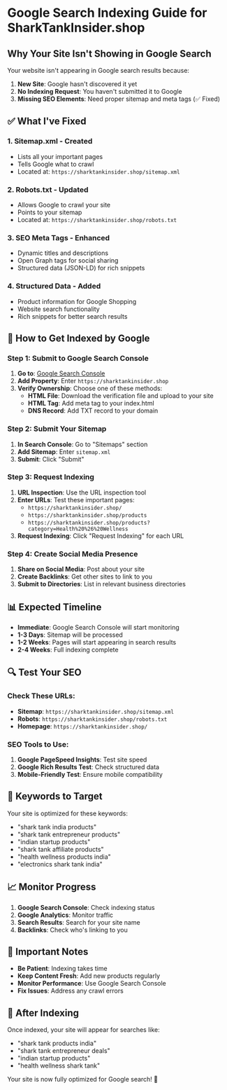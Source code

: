 # Google Search Indexing Guide for SharkTankInsider.shop

## Why Your Site Isn't Showing in Google Search

Your website isn't appearing in Google search results because:
1. **New Site**: Google hasn't discovered it yet
2. **No Indexing Request**: You haven't submitted it to Google
3. **Missing SEO Elements**: Need proper sitemap and meta tags (✅ Fixed)

## ✅ What I've Fixed

### 1. **Sitemap.xml** - Created
- Lists all your important pages
- Tells Google what to crawl
- Located at: `https://sharktankinsider.shop/sitemap.xml`

### 2. **Robots.txt** - Updated
- Allows Google to crawl your site
- Points to your sitemap
- Located at: `https://sharktankinsider.shop/robots.txt`

### 3. **SEO Meta Tags** - Enhanced
- Dynamic titles and descriptions
- Open Graph tags for social sharing
- Structured data (JSON-LD) for rich snippets

### 4. **Structured Data** - Added
- Product information for Google Shopping
- Website search functionality
- Rich snippets for better search results

## 🚀 How to Get Indexed by Google

### Step 1: Submit to Google Search Console
1. **Go to**: [Google Search Console](https://search.google.com/search-console)
2. **Add Property**: Enter `https://sharktankinsider.shop`
3. **Verify Ownership**: Choose one of these methods:
   - **HTML File**: Download the verification file and upload to your site
   - **HTML Tag**: Add meta tag to your index.html
   - **DNS Record**: Add TXT record to your domain

### Step 2: Submit Your Sitemap
1. **In Search Console**: Go to "Sitemaps" section
2. **Add Sitemap**: Enter `sitemap.xml`
3. **Submit**: Click "Submit"

### Step 3: Request Indexing
1. **URL Inspection**: Use the URL inspection tool
2. **Enter URLs**: Test these important pages:
   - `https://sharktankinsider.shop/`
   - `https://sharktankinsider.shop/products`
   - `https://sharktankinsider.shop/products?category=Health%20%26%20Wellness`
3. **Request Indexing**: Click "Request Indexing" for each URL

### Step 4: Create Social Media Presence
1. **Share on Social Media**: Post about your site
2. **Create Backlinks**: Get other sites to link to you
3. **Submit to Directories**: List in relevant business directories

## 📊 Expected Timeline

- **Immediate**: Google Search Console will start monitoring
- **1-3 Days**: Sitemap will be processed
- **1-2 Weeks**: Pages will start appearing in search results
- **2-4 Weeks**: Full indexing complete

## 🔍 Test Your SEO

### Check These URLs:
- **Sitemap**: `https://sharktankinsider.shop/sitemap.xml`
- **Robots**: `https://sharktankinsider.shop/robots.txt`
- **Homepage**: `https://sharktankinsider.shop/`

### SEO Tools to Use:
1. **Google PageSpeed Insights**: Test site speed
2. **Google Rich Results Test**: Check structured data
3. **Mobile-Friendly Test**: Ensure mobile compatibility

## 🎯 Keywords to Target

Your site is optimized for these keywords:
- "shark tank india products"
- "shark tank entrepreneur products"
- "indian startup products"
- "shark tank affiliate products"
- "health wellness products india"
- "electronics shark tank india"

## 📈 Monitor Progress

1. **Google Search Console**: Check indexing status
2. **Google Analytics**: Monitor traffic
3. **Search Results**: Search for your site name
4. **Backlinks**: Check who's linking to you

## 🚨 Important Notes

- **Be Patient**: Indexing takes time
- **Keep Content Fresh**: Add new products regularly
- **Monitor Performance**: Use Google Search Console
- **Fix Issues**: Address any crawl errors

## 🎉 After Indexing

Once indexed, your site will appear for searches like:
- "shark tank products india"
- "shark tank entrepreneur deals"
- "indian startup products"
- "health wellness shark tank"

Your site is now fully optimized for Google search! 🚀
